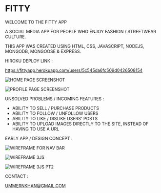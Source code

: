 # FITTY

WELCOME TO THE FITTY APP 

A SOCIAL MEDIA APP FOR PEOPLE WHO ENJOY FASHION / STREETWEAR CULTURE. 

THIS APP WAS CREATED USING HTML, CSS, JAVASCRIPT, NODEJS, MONGODB, MONGOOSE & EXPRESS.


HIROKU DEPLOY LINK : 

https://fittyapp.herokuapp.com/users/5c545da6fc509d0426508154

![HOME PAGE SCREENSHOT](https://i.imgur.com/lmicZ5i.png)

![PROFILE PAGE SCREENSHOT](https://i.imgur.com/rq6Fcjg.png)




UNSOLVED PROBLEMS / INCOMING FEATURES :

- ABILITY TO SELL / PURCHASE PRODUCTS
- ABILITY TO FOLLOW / UNFOLLOW USERS
- ABILITY TO LIKE / DISLIKE USERS' POSTS
- ABILITY TO UPLOAD IMAGES DIRECTLY TO THE SITE, INSTEAD OF HAVING TO USE A URL




EARLY APP / DESIGN CONCEPT :

![WIREFRAME FOR NAV BAR](https://i.imgur.com/hiJCpGI.png)

![WIREFRAME 3JS](https://i.imgur.com/QOKzedt.png)

![WIREFRAME 3JS PT2](https://i.imgur.com/V2L1IUc.png)


CONTACT : 

UMMERNKHAN@GMAIL.COM

